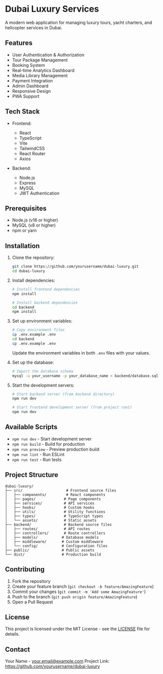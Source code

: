 # Dubai Luxury Services

A modern web application for managing luxury tours, yacht charters, and helicopter services in Dubai.

## Features

- User Authentication & Authorization
- Tour Package Management
- Booking System
- Real-time Analytics Dashboard
- Media Library Management
- Payment Integration
- Admin Dashboard
- Responsive Design
- PWA Support

## Tech Stack

- Frontend:
  - React
  - TypeScript
  - Vite
  - TailwindCSS
  - React Router
  - Axios

- Backend:
  - Node.js
  - Express
  - MySQL
  - JWT Authentication

## Prerequisites

- Node.js (v16 or higher)
- MySQL (v8 or higher)
- npm or yarn

## Installation

1. Clone the repository:
   ```bash
   git clone https://github.com/yourusername/dubai-luxury.git
   cd dubai-luxury
   ```

2. Install dependencies:
   ```bash
   # Install frontend dependencies
   npm install

   # Install backend dependencies
   cd backend
   npm install
   ```

3. Set up environment variables:
   ```bash
   # Copy environment files
   cp .env.example .env
   cd backend
   cp .env.example .env
   ```
   Update the environment variables in both `.env` files with your values.

4. Set up the database:
   ```bash
   # Import the database schema
   mysql -u your_username -p your_database_name < backend/database.sql
   ```

5. Start the development servers:
   ```bash
   # Start backend server (from backend directory)
   npm run dev

   # Start frontend development server (from project root)
   npm run dev
   ```

## Available Scripts

- `npm run dev` - Start development server
- `npm run build` - Build for production
- `npm run preview` - Preview production build
- `npm run lint` - Run ESLint
- `npm run test` - Run tests

## Project Structure

```
dubai-luxury/
├── src/                    # Frontend source files
│   ├── components/         # React components
│   ├── pages/             # Page components
│   ├── services/          # API services
│   ├── hooks/             # Custom hooks
│   ├── utils/             # Utility functions
│   ├── types/             # TypeScript types
│   └── assets/            # Static assets
├── backend/               # Backend source files
│   ├── routes/            # API routes
│   ├── controllers/       # Route controllers
│   ├── models/           # Database models
│   ├── middleware/       # Custom middleware
│   └── config/           # Configuration files
├── public/               # Public assets
└── dist/                 # Production build
```

## Contributing

1. Fork the repository
2. Create your feature branch (`git checkout -b feature/AmazingFeature`)
3. Commit your changes (`git commit -m 'Add some AmazingFeature'`)
4. Push to the branch (`git push origin feature/AmazingFeature`)
5. Open a Pull Request

## License

This project is licensed under the MIT License - see the [LICENSE](LICENSE) file for details.

## Contact

Your Name - your.email@example.com
Project Link: https://github.com/yourusername/dubai-luxury 